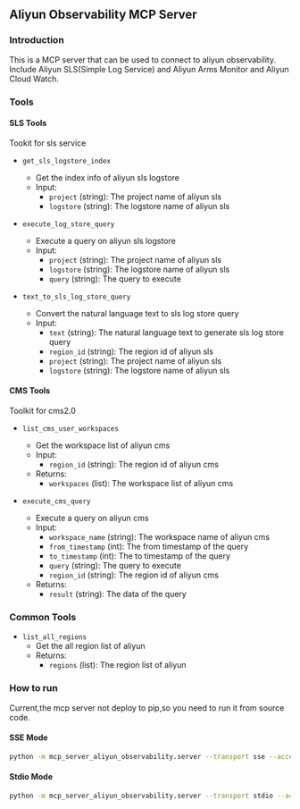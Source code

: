 ## Aliyun Observability MCP Server

### Introduction

This is a MCP server that can be used to connect to aliyun observability. Include Aliyun SLS(Simple Log Service) and Aliyun Arms Monitor and Aliyun Cloud Watch.


### Tools

#### SLS Tools
Tookit for sls service

- `get_sls_logstore_index`
    - Get the index info of aliyun sls logstore
    - Input:
        - `project` (string): The project name of aliyun sls
        - `logstore` (string): The logstore name of aliyun sls

- `execute_log_store_query`
    - Execute a query on aliyun sls logstore
    - Input:
        - `project` (string): The project name of aliyun sls
        - `logstore` (string): The logstore name of aliyun sls
        - `query` (string): The query to execute

- `text_to_sls_log_store_query`
    - Convert the natural language text to sls log store query
    - Input:
        - `text` (string): The natural language text to generate sls log store query
        - `region_id` (string): The region id of aliyun sls
        - `project` (string): The project name of aliyun sls
        - `logstore` (string): The logstore name of aliyun sls

#### CMS Tools
Toolkit for cms2.0

- `list_cms_user_workspaces`
    - Get the workspace list of aliyun cms
    - Input:
        - `region_id` (string): The region id of aliyun cms
    - Returns:
        - `workspaces` (list): The workspace list of aliyun cms

- `execute_cms_query`
    - Execute a query on aliyun cms
    - Input:
        - `workspace_name` (string): The workspace name of aliyun cms
        - `from_timestamp` (int): The from timestamp of the query
        - `to_timestamp` (int): The to timestamp of the query
        - `query` (string): The query to execute
        - `region_id` (string): The region id of aliyun cms
    - Returns:
        - `result` (string): The data of the query


### Common Tools

- `list_all_regions`
    - Get the all region list of aliyun
    - Returns:
        - `regions` (list): The region list of aliyun






### How to run
Current,the mcp server not deploy to pip,so you need to run it from source code.

#### SSE Mode

```bash
python -m mcp_server_aliyun_observability.server --transport sse --access-key-id <your_access_key_id> --access-key-secret <your_access_key_secret> --transport-port <port>
```

#### Stdio Mode

```bash
python -m mcp_server_aliyun_observability.server --transport stdio --access-key-id <your_access_key_id> --access-key-secret <your_access_key_secret>
```



